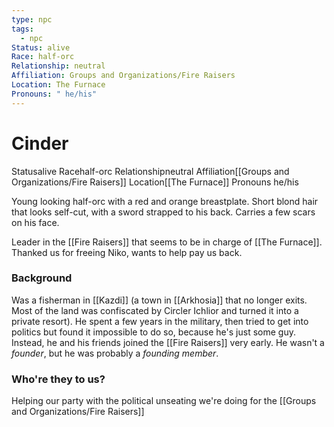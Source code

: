 ```yaml
---
type: npc
tags:
  - npc
Status: alive
Race: half-orc
Relationship: neutral
Affiliation: Groups and Organizations/Fire Raisers
Location: The Furnace
Pronouns: " he/his"
---
```


# Cinder
<span class="dataview inline-field"><span class="inline-field-key">Status</span><span class="inline-field-value">alive</span></span>
<span class="dataview inline-field"><span class="inline-field-key">Race</span><span class="inline-field-value">half-orc</span></span>
<span class="dataview inline-field"><span class="inline-field-key">Relationship</span><span class="inline-field-value">neutral</span></span>
<span class="dataview inline-field"><span class="inline-field-key">Affiliation</span><span class="inline-field-value">[[Groups and Organizations/Fire Raisers]]</span></span>
<span class="dataview inline-field"><span class="inline-field-key">Location</span><span class="inline-field-value">[[The Furnace]]</span></span>
<span class="dataview inline-field"><span class="inline-field-key">Pronouns</span><span class="inline-field-value"> he/his</span></span>

Young looking half-orc with a red and orange breastplate. Short blond hair that looks self-cut, with a sword strapped to his back. Carries a few scars on his face. 

Leader in the [[Fire Raisers]] that seems to be in charge of [[The Furnace]]. Thanked us for freeing Niko, wants to help pay us back. 

### Background 
Was a fisherman in [[Kazdi]] (a town in [[Arkhosia]] that no longer exits. Most of the land was confiscated by Circler Ichlior and turned it into a private resort). He spent a few years in the military, then tried to get into politics but found it impossible to do so, because he's just some guy. Instead, he and his friends joined the [[Fire Raisers]] very early. He wasn't a *founder*, but he was probably a *founding member*.

### Who're they to us? 
Helping our party with the political unseating we're doing for the [[Groups and Organizations/Fire Raisers]]
